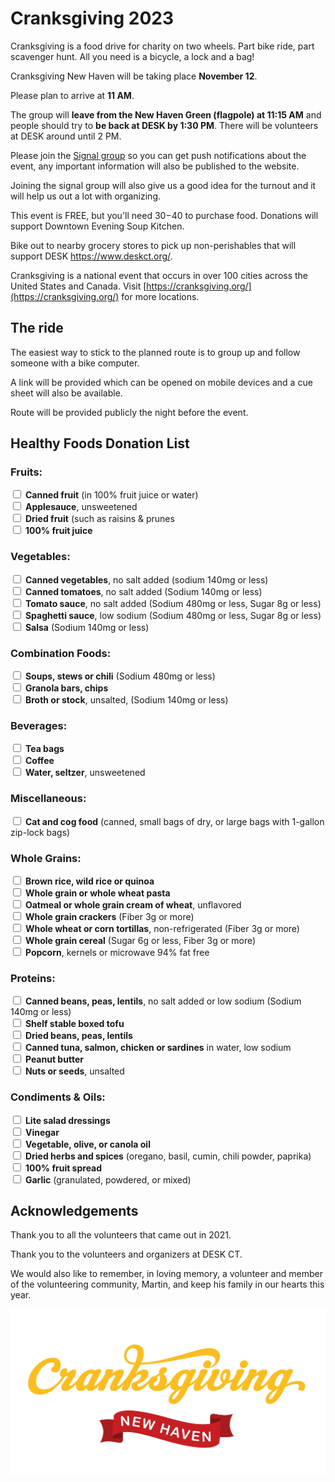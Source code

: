 # Cranksgiving 2023

Cranksgiving is a food drive for charity on two wheels. Part bike ride, part scavenger hunt. All you need is a bicycle, a lock and a bag!

Cranksgiving New Haven will be taking place **November 12**.

Please plan to arrive at **11 AM**.

The group will **leave from the New Haven Green (flagpole) at 11:15 AM** and people should try to **be back at DESK by 1:30 PM**. There will be volunteers at DESK around until 2 PM.

Please join the [Signal group](https://signal.group/#CjQKIKYjbrY4Q5FfuQNZTDJzXlAFjsC0PNxeyzCZ6i70SMN4EhC8KlrR5ipepOG15loXPxLY) so you can get push notifications about the event, any important information will also be published to the website.

Joining the signal group will also give us a good idea for the turnout and it will help us out a lot with organizing.

This event is FREE, but you'll need $30-$40 to purchase food. Donations will support Downtown Evening Soup Kitchen.

Bike out to nearby grocery stores to pick up non-perishables that will support DESK [<https://www.deskct.org/>](https://www.deskct.org).

Cranksgiving is a national event that occurs in over 100 cities across the United States and Canada. Visit [https://cranksgiving.org/](https://cranksgiving.org/) for more locations.

## The ride

The easiest way to stick to the planned route is to group up and follow someone with a bike computer.

A link will be provided which can be opened on mobile devices and a cue sheet will also be available.

Route will be provided publicly the night before the event.

## Healthy Foods Donation List
### Fruits:
<input type="checkbox">  **Canned fruit** (in 100% fruit juice or water)<br>
<input type="checkbox">  **Applesauce**, unsweetened<br>
<input type="checkbox">  **Dried fruit** (such as raisins & prunes<br>
<input type="checkbox">  **100% fruit juice**<br>
### Vegetables:
<input type="checkbox">  **Canned vegetables**, no salt added (sodium 140mg or less)<br>
<input type="checkbox">  **Canned tomatoes**, no salt added (Sodium 140mg or less)<br>
<input type="checkbox">  **Tomato sauce**, no salt added (Sodium 480mg or less, Sugar 8g or less)<br>
<input type="checkbox">  **Spaghetti sauce**, low sodium (Sodium 480mg or less, Sugar 8g or less)<br>
<input type="checkbox">  **Salsa** (Sodium 140mg or less)<br>
### Combination Foods:
<input type="checkbox">  **Soups, stews or chili** (Sodium 480mg or less)<br>
<input type="checkbox">  **Granola bars, chips**<br>
<input type="checkbox">  **Broth or stock**, unsalted, (Sodium 140mg or less)<br>
### Beverages:
<input type="checkbox">  **Tea bags**<br>
<input type="checkbox">  **Coffee**<br>
<input type="checkbox">  **Water, seltzer**, unsweetened<br>
### Miscellaneous:
<input type="checkbox">  **Cat and cog food** (canned, small bags of dry, or large bags with 1-gallon zip-lock bags)<br>
### Whole Grains:
<input type="checkbox">  **Brown rice, wild rice or quinoa**<br>
<input type="checkbox">  **Whole grain or whole wheat pasta**<br>
<input type="checkbox">  **Oatmeal or whole grain cream of wheat**, unflavored<br>
<input type="checkbox">  **Whole grain crackers** (Fiber 3g or more)<br>
<input type="checkbox">  **Whole wheat or corn tortillas**, non-refrigerated (Fiber 3g or more)<br>
<input type="checkbox">  **Whole grain cereal** (Sugar 6g or less, Fiber 3g or more)<br>
<input type="checkbox">  **Popcorn**, kernels or microwave 94% fat free<br>
### Proteins:
<input type="checkbox">  **Canned beans, peas, lentils**, no salt added or low sodium (Sodium 140mg or less)<br>
<input type="checkbox">  **Shelf stable boxed tofu**<br>
<input type="checkbox">  **Dried beans, peas, lentils**<br>
<input type="checkbox">  **Canned tuna, salmon, chicken or sardines** in water, low sodium<br>
<input type="checkbox">  **Peanut butter**<br>
<input type="checkbox">  **Nuts or seeds**, unsalted<br>
### Condiments & Oils:
<input type="checkbox">  **Lite salad dressings**<br>
<input type="checkbox">  **Vinegar**<br>
<input type="checkbox">  **Vegetable, olive, or canola oil**<br>
<input type="checkbox">  **Dried herbs and spices** (oregano, basil, cumin, chili powder, paprika)<br>
<input type="checkbox">  **100% fruit spread**<br>
<input type="checkbox">  **Garlic** (granulated, powdered, or mixed)<br>

## Acknowledgements

Thank you to all the volunteers that came out in 2021. 

Thank you to the volunteers and organizers at DESK CT.

We would also like to remember, in loving memory, a volunteer and member of the volunteering community, Martin, and keep his family in our hearts this year.

![header](cranksgiving_header.jpg)
